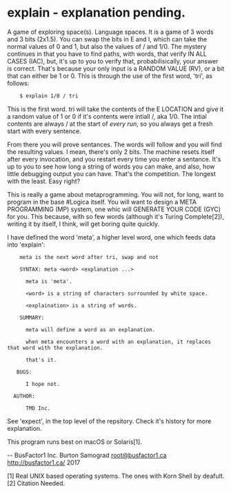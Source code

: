 # explain - explanation pending.

A game of exploring space(s).  Language spaces. It is a game of 3 words and 3 bits (2x1.5).  You can swap the bits in E and I, which can take the normal values of 0 and 1, but also the values of / and 1/0.  The mystery continues in that you have to find paths, with words, that verify IN ALL CASES (IAC), but, it's up to you to verify that, probabilisically, your answer is correct.  That's because your only input is a RANDOM VALUE (RV), or a bit that can either be 1 or 0.  This is through the use of the first word, 'tri', as follows:

```sh
    $ explain 1/0 / tri
```

This is the first word.  tri will take the contents of the E LOCATION and give it a random value of 1 or 0 if it's contents were intiall /, aka 1/0.  The intial contents are always / at the start of *every run*, so you always get a fresh start with every sentence.

From there you will prove sentances.  The words will follow and you will find the resulting values.  I mean, there's only 2 bits.  The machine resets itself after every invocation, and you restart every time you enter a sentance.  It's up to you to see how long a string of words you can make, and also, how little debugging output you can have.  That's the competition.  The longest with the least.  Easy right?

This is really a game about metaprogramming.  You will not, for long, want to program in the base #Logica itself.  You will want to design a META PROGRAMMING (MP) system, one whic will GENERATE YOUR CODE (GYC) for you. This because, with so few words (although it's Turing Complete[2]), writing it by itself, I think, will get boring quite quickly.

I have defined the word 'meta', a higher level word, one which feeds data into 'explain':

```
    meta is the next word after tri, swap and not
    
    SYNTAX: meta <word> <explanation ...>
    
      meta is 'meta'.
    
      <word> is a string of characters surrounded by white space.
      
      <explaination> is a string of words.
      
    SUMMARY:
      
      meta will define a word as an explanation.
      
      when meta encounters a word with an explanation, it replaces that word with the explanation.
      
      that's it.
      
   BUGS:
   
      I hope not.
      
  AUTHOR:
  
      TMD Inc.
```

See 'expect', in the top level of the repsitory.  Check it's history for more explanation.

This program runs best on macOS or Solaris[1]. 

--
BusFactor1 Inc.
Burton Samograd
root@busfactor1.ca
http://busfactor1.ca/
2017

[1] Real UNIX based operating systems. The ones with Korn Shell by deafult.
[2] Citation Needed.
